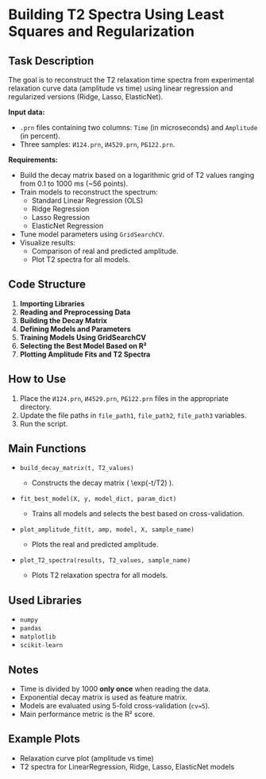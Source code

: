 # Building T2 Spectra Using Least Squares and Regularization

## Task Description

The goal is to reconstruct the T2 relaxation time spectra from experimental relaxation curve data (amplitude vs time) using linear regression and regularized versions (Ridge, Lasso, ElasticNet).

**Input data:**
- `.prn` files containing two columns: `Time` (in microseconds) and `Amplitude` (in percent).
- Three samples: `И124.prn`, `И4529.prn`, `РБ122.prn`.

**Requirements:**
- Build the decay matrix based on a logarithmic grid of T2 values ranging from 0.1 to 1000 ms (~56 points).
- Train models to reconstruct the spectrum:
  - Standard Linear Regression (OLS)
  - Ridge Regression
  - Lasso Regression
  - ElasticNet Regression
- Tune model parameters using `GridSearchCV`.
- Visualize results:
  - Comparison of real and predicted amplitude.
  - Plot T2 spectra for all models.

## Code Structure

1. **Importing Libraries**
2. **Reading and Preprocessing Data**
3. **Building the Decay Matrix**
4. **Defining Models and Parameters**
5. **Training Models Using GridSearchCV**
6. **Selecting the Best Model Based on R²**
7. **Plotting Amplitude Fits and T2 Spectra**

## How to Use

1. Place the `И124.prn`, `И4529.prn`, `РБ122.prn` files in the appropriate directory.
2. Update the file paths in `file_path1`, `file_path2`, `file_path3` variables.
3. Run the script.

## Main Functions

- `build_decay_matrix(t, T2_values)`
  - Constructs the decay matrix \( \exp(-t/T2) \).

- `fit_best_model(X, y, model_dict, param_dict)`
  - Trains all models and selects the best based on cross-validation.

- `plot_amplitude_fit(t, amp, model, X, sample_name)`
  - Plots the real and predicted amplitude.

- `plot_T2_spectra(results, T2_values, sample_name)`
  - Plots T2 relaxation spectra for all models.

## Used Libraries

- `numpy`
- `pandas`
- `matplotlib`
- `scikit-learn`

## Notes

- Time is divided by 1000 **only once** when reading the data.
- Exponential decay matrix is used as feature matrix.
- Models are evaluated using 5-fold cross-validation (`cv=5`).
- Main performance metric is the R² score.

## Example Plots

- Relaxation curve plot (amplitude vs time)
- T2 spectra for LinearRegression, Ridge, Lasso, ElasticNet models
